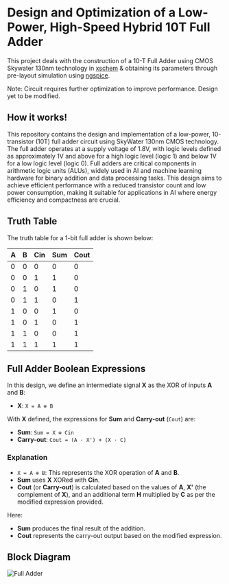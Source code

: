 #  Design and Optimization of a Low-Power, High-Speed Hybrid 10T  Full Adder

This project deals with the construction of a 10-T Full Adder using CMOS Skywater 130nm technology in [xschem](https://xschem.sourceforge.io/stefan/index.html) & obtaining its parameters through pre-layout simulation using [ngspice](https://ngspice.sourceforge.io/).

Note: Circuit requires further optimization to improve performance. Design yet to be modified.

## How it works!
This repository contains the design and implementation of a low-power, 10-transistor (10T) full adder circuit using SkyWater 130nm CMOS technology. The full adder operates at a supply voltage of 1.8V, with logic levels defined as approximately 1V and above for a high logic level (logic 1) and below 1V for a low logic level (logic 0). Full adders are critical components in arithmetic logic units (ALUs), widely used in AI and machine learning hardware for binary addition and data processing tasks. This design aims to achieve efficient performance with a reduced transistor count and low power consumption, making it suitable for applications in AI where energy efficiency and compactness are crucial.

## Truth Table
The truth table for a 1-bit full adder is shown below:

| A | B | Cin | Sum | Cout |
|---|---|-----|-----|------|
| 0 | 0 | 0   | 0   | 0    |
| 0 | 0 | 1   | 1   | 0    |
| 0 | 1 | 0   | 1   | 0    |
| 0 | 1 | 1   | 0   | 1    |
| 1 | 0 | 0   | 1   | 0    |
| 1 | 0 | 1   | 0   | 1    |
| 1 | 1 | 0   | 0   | 1    |
| 1 | 1 | 1   | 1   | 1    |

## Full Adder Boolean Expressions

In this design, we define an intermediate signal **X** as the XOR of inputs **A** and **B**:

- **X**: `X = A ⊕ B`

With **X** defined, the expressions for **Sum** and **Carry-out** (`Cout`) are:

- **Sum**: `Sum = X ⊕ Cin`
- **Carry-out**: `Cout = (A ⋅ X') + (X ⋅ C)`

### Explanation
- `X = A ⊕ B`: This represents the XOR operation of **A** and **B**.
- **Sum** uses **X** XORed with **Cin**.
- **Cout** (or **Carry-out**) is calculated based on the values of **A**, **X'** (the complement of **X**), and an additional term **H** multiplied by **C** as per the modified expression provided.

Here:
- **Sum** produces the final result of the addition.
- **Cout** represents the carry-out output based on the modified expression.

## Block Diagram
![Full Adder](https://images.javatpoint.com/tutorial/digital-electronics/images/full-adder.png)



